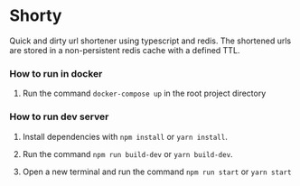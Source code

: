 # Shorty
Quick and dirty url shortener using typescript and redis.
The shortened urls are stored in a non-persistent redis cache with a defined TTL.

### How to run in docker

1.  Run the command `docker-compose up` in the root project directory

### How to run dev server

1. Install dependencies with `npm install` or `yarn install`.

2. Run the command `npm run build-dev` or `yarn build-dev`.

3. Open a new terminal and run the command `npm run start` or `yarn start`
